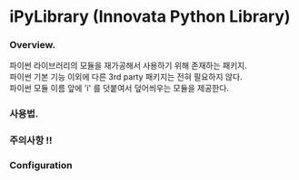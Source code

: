 
# iPyLibrary (Innovata Python Library)


### Overview.
파이썬 라이브러리의 모듈을 재가공해서 사용하기 위해 존재하는 패키지.  
파이썬 기본 기능 이외에 다른 3rd party 패키지는 전혀 필요하지 않다.  
파이썬 모듈 이름 앞에 'i' 를 덧붙여서 덮어씌우는 모듈을 제공한다.  



### 사용법.


### 주의사항 !!



### Configuration

